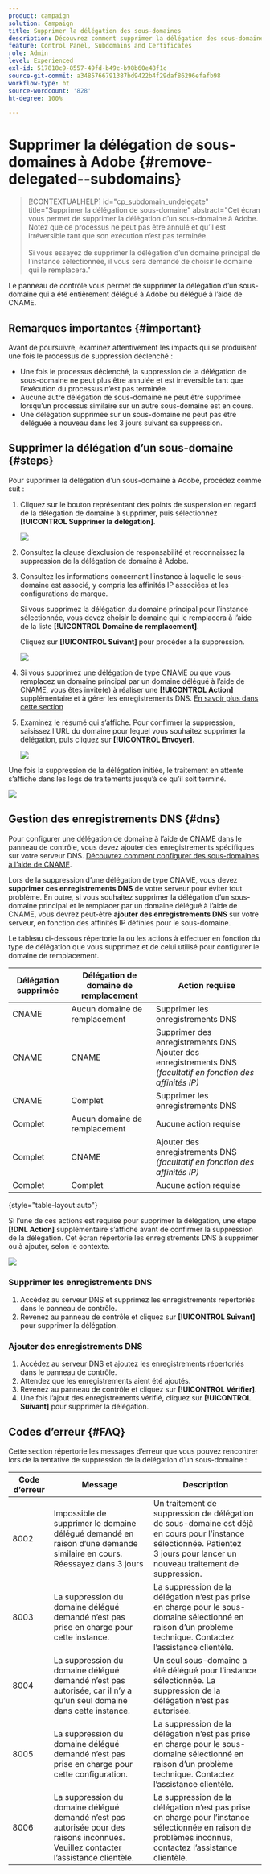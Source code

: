 ```yaml
---
product: campaign
solution: Campaign
title: Supprimer la délégation des sous-domaines
description: Découvrez comment supprimer la délégation des sous-domaines à Adobe.
feature: Control Panel, Subdomains and Certificates
role: Admin
level: Experienced
exl-id: 517818c9-8557-49fd-b49c-b98b60e48f1c
source-git-commit: a3485766791387bd9422b4f29daf86296efafb98
workflow-type: ht
source-wordcount: '828'
ht-degree: 100%

---
```


# Supprimer la délégation de sous-domaines à Adobe {#remove-delegated--subdomains}

>[!CONTEXTUALHELP]
>id="cp_subdomain_undelegate"
>title="Supprimer la délégation de sous-domaine"
>abstract="Cet écran vous permet de supprimer la délégation d’un sous-domaine à Adobe. Notez que ce processus ne peut pas être annulé et qu’il est irréversible tant que son exécution n’est pas terminée.<br><br>Si vous essayez de supprimer la délégation d’un domaine principal de l’instance sélectionnée, il vous sera demandé de choisir le domaine qui le remplacera."

Le panneau de contrôle vous permet de supprimer la délégation d’un sous-domaine qui a été entièrement délégué à Adobe ou délégué à l’aide de CNAME.

## Remarques importantes {#important}

Avant de poursuivre, examinez attentivement les impacts qui se produisent une fois le processus de suppression déclenché :

* Une fois le processus déclenché, la suppression de la délégation de sous-domaine ne peut plus être annulée et est irréversible tant que l’exécution du processus n’est pas terminée.
* Aucune autre délégation de sous-domaine ne peut être supprimée lorsqu’un processus similaire sur un autre sous-domaine est en cours.
* Une délégation supprimée sur un sous-domaine ne peut pas être déléguée à nouveau dans les 3 jours suivant sa suppression.

## Supprimer la délégation d’un sous-domaine {#steps}

Pour supprimer la délégation d’un sous-domaine à Adobe, procédez comme suit :

1. Cliquez sur le bouton représentant des points de suspension en regard de la délégation de domaine à supprimer, puis sélectionnez **[!UICONTROL Supprimer la délégation]**.

   ![](assets/undelegate-subdomain.png)

1. Consultez la clause d’exclusion de responsabilité et reconnaissez la suppression de la délégation de domaine à Adobe.

1. Consultez les informations concernant l’instance à laquelle le sous-domaine est associé, y compris les affinités IP associées et les configurations de marque.

   Si vous supprimez la délégation du domaine principal pour l’instance sélectionnée, vous devez choisir le domaine qui le remplacera à l’aide de la liste **[!UICONTROL Domaine de remplacement]**.

   Cliquez sur **[!UICONTROL Suivant]** pour procéder à la suppression.

   ![](assets/undelegate-subdomain-details.png)

1. Si vous supprimez une délégation de type CNAME ou que vous remplacez un domaine principal par un domaine délégué à l’aide de CNAME, vous êtes invité(e) à réaliser une **[!UICONTROL Action]** supplémentaire et à gérer les enregistrements DNS. [En savoir plus dans cette section](#dns)

1. Examinez le résumé qui s’affiche. Pour confirmer la suppression, saisissez l’URL du domaine pour lequel vous souhaitez supprimer la délégation, puis cliquez sur **[!UICONTROL Envoyer]**.

   ![](assets/undelegate-submit.png)

Une fois la suppression de la délégation initiée, le traitement en attente s’affiche dans les logs de traitements jusqu’à ce qu’il soit terminé.

![](assets/undelegate-job.png)

## Gestion des enregistrements DNS {#dns}

Pour configurer une délégation de domaine à l’aide de CNAME dans le panneau de contrôle, vous devez ajouter des enregistrements spécifiques sur votre serveur DNS. [Découvrez comment configurer des sous-domaines à l’aide de CNAME](setting-up-new-subdomain.md#use-cnames).

Lors de la suppression d’une délégation de type CNAME, vous devez **supprimer ces enregistrements DNS** de votre serveur pour éviter tout problème. En outre, si vous souhaitez supprimer la délégation d’un sous-domaine principal et le remplacer par un domaine délégué à l’aide de CNAME, vous devrez peut-être **ajouter des enregistrements DNS** sur votre serveur, en fonction des affinités IP définies pour le sous-domaine.

Le tableau ci-dessous répertorie la ou les actions à effectuer en fonction du type de délégation que vous supprimez et de celui utilisé pour configurer le domaine de remplacement.

| Délégation supprimée | Délégation de domaine de remplacement | Action requise |
|  ---  |  ---  |  ---  |
| CNAME | Aucun domaine de remplacement | Supprimer les enregistrements DNS |
| CNAME | CNAME | Supprimer des enregistrements DNS<br/>Ajouter des enregistrements DNS *(facultatif en fonction des affinités IP)* |
| CNAME | Complet | Supprimer les enregistrements DNS |
| Complet | Aucun domaine de remplacement | Aucune action requise |
| Complet | CNAME | Ajouter des enregistrements DNS *(facultatif en fonction des affinités IP)* |
| Complet | Complet | Aucune action requise |

{style="table-layout:auto"}

Si l’une de ces actions est requise pour supprimer la délégation, une étape **[!DNL Action]** supplémentaire s’affiche avant de confirmer la suppression de la délégation. Cet écran répertorie les enregistrements DNS à supprimer ou à ajouter, selon le contexte.

![](assets/action-step.png)

### Supprimer les enregistrements DNS

1. Accédez au serveur DNS et supprimez les enregistrements répertoriés dans le panneau de contrôle.
1. Revenez au panneau de contrôle et cliquez sur **[!UICONTROL Suivant]** pour supprimer la délégation.

### Ajouter des enregistrements DNS

1. Accédez au serveur DNS et ajoutez les enregistrements répertoriés dans le panneau de contrôle.
1. Attendez que les enregistrements aient été ajoutés.
1. Revenez au panneau de contrôle et cliquez sur **[!UICONTROL Vérifier]**.
1. Une fois l’ajout des enregistrements vérifié, cliquez sur **[!UICONTROL Suivant]** pour supprimer la délégation.

## Codes d’erreur {#FAQ}

Cette section répertorie les messages d’erreur que vous pouvez rencontrer lors de la tentative de suppression de la délégation d’un sous-domaine :

| Code d’erreur | Message | Description |
|  ---  |  ---  |  ---  |
| 8002 | Impossible de supprimer le domaine délégué demandé en raison d’une demande similaire en cours. Réessayez dans 3 jours | Un traitement de suppression de délégation de sous-domaine est déjà en cours pour l’instance sélectionnée. Patientez 3 jours pour lancer un nouveau traitement de suppression. |
| 8003 | La suppression du domaine délégué demandé n’est pas prise en charge pour cette instance. | La suppression de la délégation n’est pas prise en charge pour le sous-domaine sélectionné en raison d’un problème technique. Contactez l’assistance clientèle. |
| 8004 | La suppression du domaine délégué demandé n’est pas autorisée, car il n’y a qu’un seul domaine dans cette instance. | Un seul sous-domaine a été délégué pour l’instance sélectionnée. La suppression de la délégation n’est pas autorisée. |
| 8005 | La suppression du domaine délégué demandé n’est pas prise en charge pour cette configuration. | La suppression de la délégation n’est pas prise en charge pour le sous-domaine sélectionné en raison d’un problème technique. Contactez l’assistance clientèle. |
| 8006 | La suppression du domaine délégué demandé n’est pas autorisée pour des raisons inconnues. Veuillez contacter l’assistance clientèle. | La suppression de la délégation n’est pas prise en charge pour l’instance sélectionnée en raison de problèmes inconnus, contactez l’assistance clientèle. |

